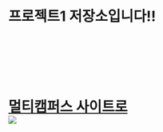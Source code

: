 <h1>프로젝트1 저장소입니다!!<h1>
  <br>
  <br>
  <br>
<a href="https://event.multicampus.com/multicampusmain">멀티캠퍼스 사이트로</a>
<br>
<img src="https://event.multicampus.com/backend/images/promotion/PR010151/pc/visual-03.png">
